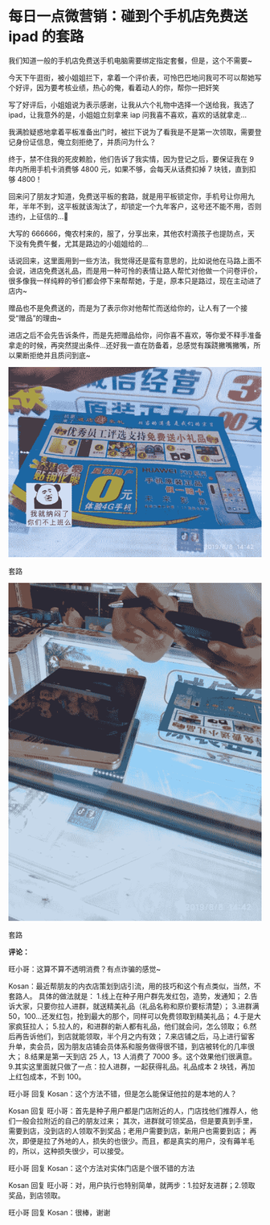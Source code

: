 # 每日一点微营销：碰到个手机店免费送 ipad 的套路

我们知道一般的手机店免费送手机电脑需要绑定指定套餐，但是，这个不需要~

今天下午逛街，被小姐姐拦下，拿着一个评价表，可怜巴巴地问我可不可以帮她写个好评，因为要考核业绩，热心的俺，看着动人的你，帮你一把奸笑

写了好评后，小姐姐说为表示感谢，让我从六个礼物中选择一个送给我，我选了 ipad，让我意外的是，小姐姐立刻拿来 iap 问我喜不喜欢，喜欢的话就拿走…

我满脸疑惑地拿着平板准备出门时，被拦下说为了看我是不是第一次领取，需要登记身份证信息，俺立刻拒绝了，并质问为什么？

终于，禁不住我的死皮赖脸，他们告诉了我实情，因为登记之后，要保证我在 9 年内所用手机卡消费够 4800 元，如果不够，会每天从话费扣掉 7 块钱，直到扣够 4800！

回来问了朋友才知道，免费送平板的套路，就是用平板锁定你，手机号让你用九年，半年不到，这平板就该淘汰了，却锁定一个九年客户，这号还不能不用，否则违约，上征信的…

大写的 666666，俺农村来的，服了，分享出来，其他农村滴孩子也提防点，天下没有免费午餐，尤其是路边的小姐姐给的…

话说回来，这里面用到一些方法，我觉得还是蛮有意思的，比如说他在马路上面不会说，进店免费送礼品，而是用一种可怜的表情让路人帮忙对他做一个问卷评价，很多像我一样纯粹的爷们都会停下来帮帮她，于是，原本只是路过，现在主动进了店内~

赠品也不是免费送的，而是为了表示你对他帮忙而送给你的，让人有了一个接受“赠品”的理由~

进店之后不会先告诉条件，而是先把赠品给你，问你喜不喜欢，等你爱不释手准备拿走的时候，再突然提出条件…还好我一直在防备着，总感觉有蹊跷撇嘴撇嘴，所以果断拒绝并且质问到底~

![](img/e7402f4bbb3dfbca7a5db14db069c424.jpg)

套路

![](img/7258dbf022947b44a5661a8c25f220d4.jpg)

套路

**评论：**

旺小哥：这算不算不透明消费？有点诈骗的感觉~

Kosan：最近帮朋友的内衣店策划到店引流，用的技巧和这个有点类似，当然，不套路人。 具体的做法就是： 1.线上在种子用户群先发红包，造势，发通知； 2.告诉大家，只要你拉人进群，就送精美礼品（礼品名称和原价要标清楚）； 3.进群满 50，100…还发红包，抢到最大的那个，同样可以免费领取到精美礼品； 4.于是大家疯狂拉人； 5.拉人的，和进群的新人都有礼品，他们就会问，怎么领取； 6.然后再告诉他们，到店就能领取，半个月之内有效； 7.来店铺之后，马上进行留客升单，卖会员，因为朋友店铺会员体系和服务做得很不错，到店被转化的几率很大； 8.结果是第一天到店 25 人，13 人消费了 7000 多。这个效果他们很满意。 9.其实这里面就只做了一点：拉人进群，一起获得礼品。礼品成本 2 块钱，再加上红包成本，不到 100。

旺小哥 回复 Kosan：这个方法不错，但是怎么能保证他拉的是本地的人？

Kosan 回复 旺小哥：首先是种子用户都是门店附近的人，门店找他们推荐人，他们一般会拉附近的自己的朋友过来； 其次，进群就可领奖品，但是要真到手里，需要到店，没到店的人领取不到奖品；老用户需要到店，新用户也需要到店； 再次，即便是拉了外地的人，损失的也很少。而且，都是真实的用户，没有薅羊毛的，所以，这种损失很少，可以接受。

旺小哥 回复 Kosan：这个方法对实体门店是个很不错的方法

Kosan 回复 旺小哥：对，用户执行也特别简单，就两步：1.拉好友进群；2.领取奖品，到店领取。

旺小哥 回复 Kosan：很棒，谢谢
